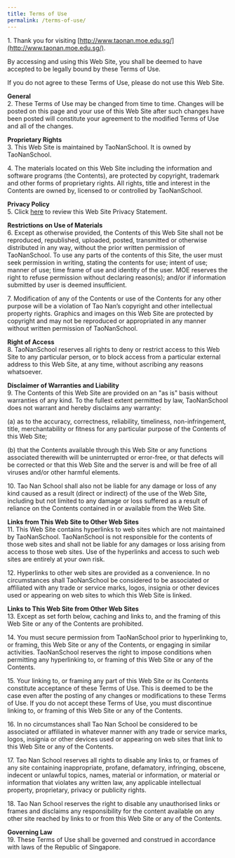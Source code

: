 ```yaml
---
title: Terms of Use
permalink: /terms-of-use/
---
```

1\.  Thank you for visiting [http://www.taonan.moe.edu.sg/](http://www.taonan.moe.edu.sg/).
    
By accessing and using this Web Site, you shall be deemed to have accepted to be legally bound by these Terms of Use.
    
If you do not agree to these Terms of Use, please do not use this Web Site.

**General** <br>
2\.  These Terms of Use may be changed from time to time. Changes will be posted on this page and your use of this Web Site after such changes have been posted will constitute your agreement to the modified Terms of Use and all of the changes.

**Proprietary Rights** <br>
3\.  This Web Site is maintained by TaoNanSchool. It is owned by TaoNanSchool.

4\.  The materials located on this Web Site including the information and software programs (the Contents), are protected by copyright, trademark and other forms of proprietary rights. All rights, title and interest in the Contents are owned by, licensed to or controlled by TaoNanSchool.

**Privacy Policy** <br>
5\.  Click [here](https://staging.d27rdzq3nz64km.amplifyapp.com/privacy/) to review this Web Site Privacy Statement.

**Restrictions on Use of Materials** <br>
6\.  Except as otherwise provided, the Contents of this Web Site shall not be reproduced, republished, uploaded, posted, transmitted or otherwise distributed in any way, without the prior written permission of TaoNanSchool. To use any parts of the contents of this Site, the user must seek permission in writing, stating the contents for use; intent of use; manner of use; time frame of use and identity of the user. MOE reserves the right to refuse permission without declaring reason(s); and/or if information submitted by user is deemed insufficient.

7\.  Modification of any of the Contents or use of the Contents for any other purpose will be a violation of Tao Nan’s copyright and other intellectual property rights. Graphics and images on this Web Site are protected by copyright and may not be reproduced or appropriated in any manner without written permission of TaoNanSchool.  

**Right of Access** <br>
8\.  TaoNanSchool reserves all rights to deny or restrict access to this Web Site to any particular person, or to block access from a particular external address to this Web Site, at any time, without ascribing any reasons whatsoever.

**Disclaimer of Warranties and Liability** <br>
9\.  The Contents of this Web Site are provided on an "as is" basis without warranties of any kind. To the fullest extent permitted by law, TaoNanSchool does not warrant and hereby disclaims any warranty:
    
   (a) as to the accuracy, correctness, reliability, timeliness, non-infringement, title, merchantability or fitness for any particular purpose of the Contents of this Web Site;
    
   (b) that the Contents available through this Web Site or any functions associated therewith will be uninterrupted or error-free, or that defects will be corrected or that this Web Site and the server is and will be free of all viruses and/or other harmful elements.

10\.  Tao Nan School shall also not be liable for any damage or loss of any kind caused as a result (direct or indirect) of the use of the Web Site, including but not limited to any damage or loss suffered as a result of reliance on the Contents contained in or available from the Web Site.

**Links from This Web Site to Other Web Sites** <br>
11\.  This Web Site contains hyperlinks to web sites which are not maintained by TaoNanSchool. TaoNanSchool is not responsible for the contents of those web sites and shall not be liable for any damages or loss arising from access to those web sites. Use of the hyperlinks and access to such web sites are entirely at your own risk.

12\.  Hyperlinks to other web sites are provided as a convenience. In no circumstances shall TaoNanSchool be considered to be associated or affiliated with any trade or service marks, logos, insignia or other devices used or appearing on web sites to which this Web Site is linked.

**Links to This Web Site from Other Web Sites** <br>
13\.  Except as set forth below, caching and links to, and the framing of this Web Site or any of the Contents are prohibited.

14\.  You must secure permission from TaoNanSchool prior to hyperlinking to, or framing, this Web Site or any of the Contents, or engaging in similar activities. TaoNanSchool reserves the right to impose conditions when permitting any hyperlinking to, or framing of this Web Site or any of the Contents.

15\.  Your linking to, or framing any part of this Web Site or its Contents constitute acceptance of these Terms of Use. This is deemed to be the case even after the posting of any changes or modifications to these Terms of Use. If you do not accept these Terms of Use, you must discontinue linking to, or framing of this Web Site or any of the Contents.

16\.  In no circumstances shall Tao Nan School be considered to be associated or affiliated in whatever manner with any trade or service marks, logos, insignia or other devices used or appearing on web sites that link to this Web Site or any of the Contents.

17\.  Tao Nan School reserves all rights to disable any links to, or frames of any site containing inappropriate, profane, defamatory, infringing, obscene, indecent or unlawful topics, names, material or information, or material or information that violates any written law, any applicable intellectual property, proprietary, privacy or publicity rights.

18\.  Tao Nan School reserves the right to disable any unauthorised links or frames and disclaims any responsibility for the content available on any other site reached by links to or from this Web Site or any of the Contents.

**Governing Law** <br> 
19\.  These Terms of Use shall be governed and construed in accordance with laws of the Republic of Singapore.